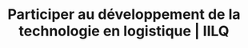 ---
title: "Participer au développement de la technologie en logistique | IILQ"
description: "Grâce à nos partenariats en recherche appliquée, nous offrons des solutions de pointes aux PME québécoises qui cherchent à optimiser leur chaîne logistique. "
slug: clients-et-partenaires
titre: Nos partenaires
titre2: Nos clients
layout: clients
image: "/img/partenaire-client.jpg"
partenaires:
  - img: /img/logo-reseau-transtech.jpg
    nom: Réseau Transtech
  - img: /img/Logo-QuebecInnove.png
    nom: Québec Innove
  - img: /img/quebec-economie.jpg
    nom: Québec Économie
  - img: /img/quebec-enseignement.jpg
    nom: Québec Enseignement
  - img: /img/logo-nserc.png
    nom: NSERC
  - img: /img/logo-cnrc.jpg
    nom: CNRC
  - img: /img/CEFRIO.jpg
    nom: CEFRIO
  - img: /img/logo-cargo.jpg
    nom: Cargo
  - img: /img/logo-cegep-andre-laurendeau.png
    nom: Cégep André-Laurendeau
clients:
  
  - img: /img/your-bar-factory.jpg
    nom: Your Bar Factory
  - img: /img/recyclage-vanier.jpg
    nom: Recyclage Vanier
  - img: /img/valens.png
    nom: Valens
  - img: /img/tutti.png
    nom: Tutti Frutti
  - img: /img/table-bioalimentaire.png
    nom: Table bioalimentaire
  - img: /img/logo-service.png
    nom: Service
  - img: /img/ranger-design.png
    nom: Ranger Design
  - img: /img/orica-logo.png
    nom: Orica
  - img: /img/qualiplast.png
    nom: Qualiplast
  - img: /img/quebec-loisirs.png
    nom: Québec loisirs
  - img: /img/puresphera-logo.jpg
    nom: Puresphera
  - img: /img/logos-optimum.png
    nom: Optimum
  - img: /img/logo-Oberson.jpg
    nom: Oberson
  - img: /img/mrc-appalache.jpg
    nom: MRC Appalaches
  - img: /img/miel-demilie-lgo.png
    nom: Miel D'émilie
  - img: /img/logo-lamontagne.png
    nom: Lamontagne
  - img: /img/kif-kif-import.jpg
    nom: Kif Kif Import
  - img: /img/kemira.png
    nom: Kemira
  - img: /img/poly.png
    nom: Poly
  - img: /img/hollanderLogo.png
    nom: Hollaner
  - img: /img/galerie-du-jouet.png
    nom: Galérie du jouet
  - img: /img/gagnon-frere.jpg
    nom: Frère Gagnon
  - img: /img/eleveurs-porcs-quebec-logo.png
    nom: Éleveurs de porcs du Québec
  - img: /img/dor-val-logo.jpg
    nom: Dorval
  - img: /img/de-castel.png
    nom: De Castel
  - img: /img/cnc-mecanique.jpg
    nom: CNC
  - img: /img/AQUAM-logo-web.jpg
    nom: AQUAM
---